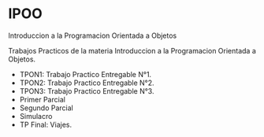 # IPOO
Introduccion a la Programacion Orientada a Objetos

  Trabajos Practicos de la materia Introduccion a la Programacion Orientada a Objetos.

  - TPON1: Trabajo Practico Entregable N°1.
  - TPON2: Trabajo Practico Entregable N°2.
  - TPON3: Trabajo Practico Entregable N°3.
  - Primer Parcial
  - Segundo Parcial
  - Simulacro
  - TP Final: Viajes.
